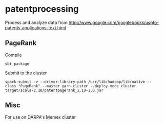 # patentprocessing
Process and analyze data from http://www.google.com/googlebooks/uspto-patents-applications-text.html 

## PageRank
Compile
```
sbt package
```  

Submit to the cluster
```
spark-submit -v --driver-library-path /usr/lib/hadoop/lib/native --class "PageRank" --master yarn-cluster --deploy-mode cluster target/scala-2.10/patentpagerank_2.10-1.0.jar
```

## Misc
For use on DARPA's Memex cluster
